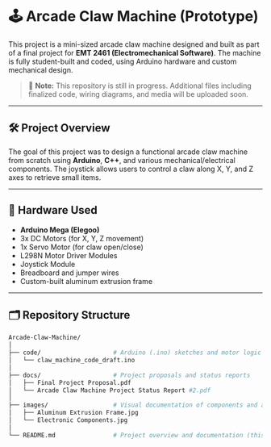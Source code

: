 # 🕹️ Arcade Claw Machine (Prototype)

This project is a mini-sized arcade claw machine designed and built as part of a final project for **EMT 2461 (Electromechanical Software)**. The machine is fully student-built and coded, using Arduino hardware and custom mechanical design.

> 🚧 **Note:** This repository is still in progress. Additional files including finalized code, wiring diagrams, and media will be uploaded soon.

---

## 🛠️ Project Overview

The goal of this project was to design a functional arcade claw machine from scratch using **Arduino**, **C++**, and various mechanical/electrical components. The joystick allows users to control a claw along X, Y, and Z axes to retrieve small items.

---

## 🔩 Hardware Used

- **Arduino Mega (Elegoo)**
- 3x DC Motors (for X, Y, Z movement)
- 1x Servo Motor (for claw open/close)
- L298N Motor Driver Modules
- Joystick Module
- Breadboard and jumper wires
- Custom-built aluminum extrusion frame

---

## 🗂️ Repository Structure

```bash
Arcade-Claw-Machine/
│
├── code/                    # Arduino (.ino) sketches and motor logic
│   └── claw_machine_code_draft.ino
│
├── docs/                    # Project proposals and status reports
│   ├── Final Project Proposal.pdf
│   └── Arcade Claw Machine Project Status Report #2.pdf
│
├── images/                  # Visual documentation of components and assembly
│   ├── Aluminum Extrusion Frame.jpg
│   └── Electronic Components.jpg
│
└── README.md                # Project overview and documentation (this file)

